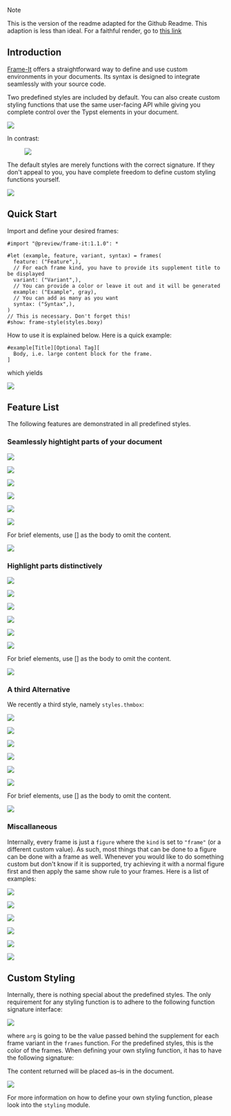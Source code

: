 > [!NOTE]
> This is the version of the readme adapted for the Github Readme.
  This adaption is less than ideal.
  For a faithful render, go to [this link](https://html-preview.github.io/?url=https://github.com/marc-thieme/frame-it/blob/assets/README.html)
## Introduction

[Frame-It](https://github.com/marc-thieme/frame-it) offers a
straightforward way to define and use custom environments in your
documents. Its syntax is designed to integrate seamlessly with your
source code.

Two predefined styles are included by default. You can also create
custom styling functions that use the same user-facing API while giving
you complete control over the Typst elements in your document.

<div id="frame-wrapper-1">

 <picture> <source media="(prefers-color-scheme: dark)" srcset="https://raw.githubusercontent.com/marc-thieme/frame-it/refs/heads/assets/README-svg-dark-0.svg"> <img src="https://raw.githubusercontent.com/marc-thieme/frame-it/refs/heads/assets/README-svg-light-0.svg"> </picture> 

</div>

In contrast:

<div id="frame-wrapper-2">

<figure>
<div id="frame-wrapper-3">
<div id="frame-wrapper-3">
 <picture> <source media="(prefers-color-scheme: dark)" srcset="https://raw.githubusercontent.com/marc-thieme/frame-it/refs/heads/assets/README-svg-dark-1.svg"> <img src="https://raw.githubusercontent.com/marc-thieme/frame-it/refs/heads/assets/README-svg-light-1.svg"> </picture> 
</div>
</div>
</figure>

</div>

The default styles are merely functions with the correct signature. If
they don't appeal to you, you have complete freedom to define custom
styling functions yourself.

<div id="frame-wrapper-5">

 <picture> <source media="(prefers-color-scheme: dark)" srcset="https://raw.githubusercontent.com/marc-thieme/frame-it/refs/heads/assets/README-svg-dark-2.svg"> <img src="https://raw.githubusercontent.com/marc-thieme/frame-it/refs/heads/assets/README-svg-light-2.svg"> </picture> 

</div>

## Quick Start

Import and define your desired frames:

    #import "@preview/frame-it:1.1.0": *

    #let (example, feature, variant, syntax) = frames(
      feature: ("Feature",),
      // For each frame kind, you have to provide its supplement title to be displayed
      variant: ("Variant",),
      // You can provide a color or leave it out and it will be generated
      example: ("Example", gray),
      // You can add as many as you want
      syntax: ("Syntax",),
    )
    // This is necessary. Don't forget this!
    #show: frame-style(styles.boxy)

How to use it is explained below. Here is a quick example:

    #example[Title][Optional Tag][
      Body, i.e. large content block for the frame.
    ]

which yields

<div id="frame-wrapper-6">

 <picture> <source media="(prefers-color-scheme: dark)" srcset="https://raw.githubusercontent.com/marc-thieme/frame-it/refs/heads/assets/README-svg-dark-3.svg"> <img src="https://raw.githubusercontent.com/marc-thieme/frame-it/refs/heads/assets/README-svg-light-3.svg"> </picture> 

</div>

## Feature List

The following features are demonstrated in all predefined styles.

### Seamlessly hightight parts of your document

<div id="frame-wrapper-7">

<div id="frame-wrapper-7">

 <picture> <source media="(prefers-color-scheme: dark)" srcset="https://raw.githubusercontent.com/marc-thieme/frame-it/refs/heads/assets/README-svg-dark-4.svg"> <img src="https://raw.githubusercontent.com/marc-thieme/frame-it/refs/heads/assets/README-svg-light-4.svg"> </picture> 

</div>

</div>

<div id="frame-wrapper-9">

<div id="frame-wrapper-9">

 <picture> <source media="(prefers-color-scheme: dark)" srcset="https://raw.githubusercontent.com/marc-thieme/frame-it/refs/heads/assets/README-svg-dark-5.svg"> <img src="https://raw.githubusercontent.com/marc-thieme/frame-it/refs/heads/assets/README-svg-light-5.svg"> </picture> 

</div>

</div>

<div id="frame-wrapper-11">

<div id="frame-wrapper-11">

 <picture> <source media="(prefers-color-scheme: dark)" srcset="https://raw.githubusercontent.com/marc-thieme/frame-it/refs/heads/assets/README-svg-dark-6.svg"> <img src="https://raw.githubusercontent.com/marc-thieme/frame-it/refs/heads/assets/README-svg-light-6.svg"> </picture> 

</div>

</div>

<div id="frame-wrapper-13">

<div id="frame-wrapper-13">

 <picture> <source media="(prefers-color-scheme: dark)" srcset="https://raw.githubusercontent.com/marc-thieme/frame-it/refs/heads/assets/README-svg-dark-7.svg"> <img src="https://raw.githubusercontent.com/marc-thieme/frame-it/refs/heads/assets/README-svg-light-7.svg"> </picture> 

</div>

</div>

<div id="frame-wrapper-15">

<div id="frame-wrapper-15">

 <picture> <source media="(prefers-color-scheme: dark)" srcset="https://raw.githubusercontent.com/marc-thieme/frame-it/refs/heads/assets/README-svg-dark-8.svg"> <img src="https://raw.githubusercontent.com/marc-thieme/frame-it/refs/heads/assets/README-svg-light-8.svg"> </picture> 

</div>

</div>

<div id="frame-wrapper-17">

<div id="frame-wrapper-17">

 <picture> <source media="(prefers-color-scheme: dark)" srcset="https://raw.githubusercontent.com/marc-thieme/frame-it/refs/heads/assets/README-svg-dark-9.svg"> <img src="https://raw.githubusercontent.com/marc-thieme/frame-it/refs/heads/assets/README-svg-light-9.svg"> </picture> 

</div>

</div>

For brief elements, use \[\] as the body to omit the content.

<div id="frame-wrapper-19">

<div id="frame-wrapper-19">

 <picture> <source media="(prefers-color-scheme: dark)" srcset="https://raw.githubusercontent.com/marc-thieme/frame-it/refs/heads/assets/README-svg-dark-10.svg"> <img src="https://raw.githubusercontent.com/marc-thieme/frame-it/refs/heads/assets/README-svg-light-10.svg"> </picture> 

</div>

</div>

### Highlight parts distinctively

<div id="frame-wrapper-21">

<div id="frame-wrapper-21">

 <picture> <source media="(prefers-color-scheme: dark)" srcset="https://raw.githubusercontent.com/marc-thieme/frame-it/refs/heads/assets/README-svg-dark-11.svg"> <img src="https://raw.githubusercontent.com/marc-thieme/frame-it/refs/heads/assets/README-svg-light-11.svg"> </picture> 

</div>

</div>

<div id="frame-wrapper-23">

<div id="frame-wrapper-23">

 <picture> <source media="(prefers-color-scheme: dark)" srcset="https://raw.githubusercontent.com/marc-thieme/frame-it/refs/heads/assets/README-svg-dark-12.svg"> <img src="https://raw.githubusercontent.com/marc-thieme/frame-it/refs/heads/assets/README-svg-light-12.svg"> </picture> 

</div>

</div>

<div id="frame-wrapper-25">

<div id="frame-wrapper-25">

 <picture> <source media="(prefers-color-scheme: dark)" srcset="https://raw.githubusercontent.com/marc-thieme/frame-it/refs/heads/assets/README-svg-dark-13.svg"> <img src="https://raw.githubusercontent.com/marc-thieme/frame-it/refs/heads/assets/README-svg-light-13.svg"> </picture> 

</div>

</div>

<div id="frame-wrapper-27">

<div id="frame-wrapper-27">

 <picture> <source media="(prefers-color-scheme: dark)" srcset="https://raw.githubusercontent.com/marc-thieme/frame-it/refs/heads/assets/README-svg-dark-14.svg"> <img src="https://raw.githubusercontent.com/marc-thieme/frame-it/refs/heads/assets/README-svg-light-14.svg"> </picture> 

</div>

</div>

<div id="frame-wrapper-29">

<div id="frame-wrapper-29">

 <picture> <source media="(prefers-color-scheme: dark)" srcset="https://raw.githubusercontent.com/marc-thieme/frame-it/refs/heads/assets/README-svg-dark-15.svg"> <img src="https://raw.githubusercontent.com/marc-thieme/frame-it/refs/heads/assets/README-svg-light-15.svg"> </picture> 

</div>

</div>

<div id="frame-wrapper-31">

<div id="frame-wrapper-31">

 <picture> <source media="(prefers-color-scheme: dark)" srcset="https://raw.githubusercontent.com/marc-thieme/frame-it/refs/heads/assets/README-svg-dark-16.svg"> <img src="https://raw.githubusercontent.com/marc-thieme/frame-it/refs/heads/assets/README-svg-light-16.svg"> </picture> 

</div>

</div>

For brief elements, use \[\] as the body to omit the content.

<div id="frame-wrapper-33">

<div id="frame-wrapper-33">

 <picture> <source media="(prefers-color-scheme: dark)" srcset="https://raw.githubusercontent.com/marc-thieme/frame-it/refs/heads/assets/README-svg-dark-17.svg"> <img src="https://raw.githubusercontent.com/marc-thieme/frame-it/refs/heads/assets/README-svg-light-17.svg"> </picture> 

</div>

</div>

### A third Alternative

We recently a third style, namely `styles.thmbox`:

<div id="frame-wrapper-35">

<div id="frame-wrapper-35">

 <picture> <source media="(prefers-color-scheme: dark)" srcset="https://raw.githubusercontent.com/marc-thieme/frame-it/refs/heads/assets/README-svg-dark-18.svg"> <img src="https://raw.githubusercontent.com/marc-thieme/frame-it/refs/heads/assets/README-svg-light-18.svg"> </picture> 

</div>

</div>

<div id="frame-wrapper-37">

<div id="frame-wrapper-37">

 <picture> <source media="(prefers-color-scheme: dark)" srcset="https://raw.githubusercontent.com/marc-thieme/frame-it/refs/heads/assets/README-svg-dark-19.svg"> <img src="https://raw.githubusercontent.com/marc-thieme/frame-it/refs/heads/assets/README-svg-light-19.svg"> </picture> 

</div>

</div>

<div id="frame-wrapper-39">

<div id="frame-wrapper-39">

 <picture> <source media="(prefers-color-scheme: dark)" srcset="https://raw.githubusercontent.com/marc-thieme/frame-it/refs/heads/assets/README-svg-dark-20.svg"> <img src="https://raw.githubusercontent.com/marc-thieme/frame-it/refs/heads/assets/README-svg-light-20.svg"> </picture> 

</div>

</div>

<div id="frame-wrapper-41">

<div id="frame-wrapper-41">

 <picture> <source media="(prefers-color-scheme: dark)" srcset="https://raw.githubusercontent.com/marc-thieme/frame-it/refs/heads/assets/README-svg-dark-21.svg"> <img src="https://raw.githubusercontent.com/marc-thieme/frame-it/refs/heads/assets/README-svg-light-21.svg"> </picture> 

</div>

</div>

<div id="frame-wrapper-43">

<div id="frame-wrapper-43">

 <picture> <source media="(prefers-color-scheme: dark)" srcset="https://raw.githubusercontent.com/marc-thieme/frame-it/refs/heads/assets/README-svg-dark-22.svg"> <img src="https://raw.githubusercontent.com/marc-thieme/frame-it/refs/heads/assets/README-svg-light-22.svg"> </picture> 

</div>

</div>

<div id="frame-wrapper-45">

<div id="frame-wrapper-45">

 <picture> <source media="(prefers-color-scheme: dark)" srcset="https://raw.githubusercontent.com/marc-thieme/frame-it/refs/heads/assets/README-svg-dark-23.svg"> <img src="https://raw.githubusercontent.com/marc-thieme/frame-it/refs/heads/assets/README-svg-light-23.svg"> </picture> 

</div>

</div>

For brief elements, use \[\] as the body to omit the content.

<div id="frame-wrapper-47">

<div id="frame-wrapper-47">

 <picture> <source media="(prefers-color-scheme: dark)" srcset="https://raw.githubusercontent.com/marc-thieme/frame-it/refs/heads/assets/README-svg-dark-24.svg"> <img src="https://raw.githubusercontent.com/marc-thieme/frame-it/refs/heads/assets/README-svg-light-24.svg"> </picture> 

</div>

</div>

### Miscallaneous

Internally, every frame is just a `figure` where the `kind` is set to
`"frame"` (or a different custom value). As such, most things that can
be done to a figure can be done with a frame as well. Whenever you would
like to do something custom but don't know if it is supported, try
achieving it with a normal figure first and then apply the same show
rule to your frames. Here is a list of examples:

<div id="frame-wrapper-49">

 <picture> <source media="(prefers-color-scheme: dark)" srcset="https://raw.githubusercontent.com/marc-thieme/frame-it/refs/heads/assets/README-svg-dark-25.svg"> <img src="https://raw.githubusercontent.com/marc-thieme/frame-it/refs/heads/assets/README-svg-light-25.svg"> </picture> 

</div>

<div id="frame-wrapper-50">

 <picture> <source media="(prefers-color-scheme: dark)" srcset="https://raw.githubusercontent.com/marc-thieme/frame-it/refs/heads/assets/README-svg-dark-26.svg"> <img src="https://raw.githubusercontent.com/marc-thieme/frame-it/refs/heads/assets/README-svg-light-26.svg"> </picture> 

</div>

<div id="frame-wrapper-51">

 <picture> <source media="(prefers-color-scheme: dark)" srcset="https://raw.githubusercontent.com/marc-thieme/frame-it/refs/heads/assets/README-svg-dark-27.svg"> <img src="https://raw.githubusercontent.com/marc-thieme/frame-it/refs/heads/assets/README-svg-light-27.svg"> </picture> 

</div>

<div id="frame-wrapper-52">

 <picture> <source media="(prefers-color-scheme: dark)" srcset="https://raw.githubusercontent.com/marc-thieme/frame-it/refs/heads/assets/README-svg-dark-28.svg"> <img src="https://raw.githubusercontent.com/marc-thieme/frame-it/refs/heads/assets/README-svg-light-28.svg"> </picture> 

</div>

<div id="frame-wrapper-53">

 <picture> <source media="(prefers-color-scheme: dark)" srcset="https://raw.githubusercontent.com/marc-thieme/frame-it/refs/heads/assets/README-svg-dark-29.svg"> <img src="https://raw.githubusercontent.com/marc-thieme/frame-it/refs/heads/assets/README-svg-light-29.svg"> </picture> 

</div>

<div id="frame-wrapper-54">

 <picture> <source media="(prefers-color-scheme: dark)" srcset="https://raw.githubusercontent.com/marc-thieme/frame-it/refs/heads/assets/README-svg-dark-30.svg"> <img src="https://raw.githubusercontent.com/marc-thieme/frame-it/refs/heads/assets/README-svg-light-30.svg"> </picture> 

</div>

## Custom Styling

Internally, there is nothing special about the predefined styles. The
only requirement for any styling function is to adhere to the following
function signature interface:

<div id="frame-wrapper-55">

 <picture> <source media="(prefers-color-scheme: dark)" srcset="https://raw.githubusercontent.com/marc-thieme/frame-it/refs/heads/assets/README-svg-dark-31.svg"> <img src="https://raw.githubusercontent.com/marc-thieme/frame-it/refs/heads/assets/README-svg-light-31.svg"> </picture> 

</div>

where `arg` is going to be the value passed behind the supplement for
each frame variant in the `frames` function. For the predefined styles,
this is the color of the frames. When defining your own styling
function, it has to have the following signature:

The content returned will be placed as–is in the document.

<div id="frame-wrapper-56">

 <picture> <source media="(prefers-color-scheme: dark)" srcset="https://raw.githubusercontent.com/marc-thieme/frame-it/refs/heads/assets/README-svg-dark-32.svg"> <img src="https://raw.githubusercontent.com/marc-thieme/frame-it/refs/heads/assets/README-svg-light-32.svg"> </picture> 

</div>

For more information on how to define your own styling function, please
look into the `styling` module.

